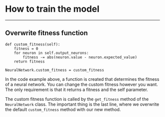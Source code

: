 # How to train the model

___

## Overwrite fitness function

    def custom_fitness(self):
        fitness = 0
        for neuron in self.output_neurons:
            fitness -= abs(neuron.value - neuron.expected_value)
        return fitness

    NeuralNetwork.custom_fitness = custom_fitness

In the code example above, a function is created that determines the fitness of a neural network.
You can change the custom fitness however you want. The only requirement is that it returns a fitness and the self
parameter.

The custom fitness function is called by the `get_fitness` method of the `NeuralNetwork` class.
The important thing is the last line, where we overwrite the default `custom_fitness` method with our new method.

##  